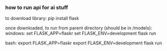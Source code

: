 ### how to run api for ai stuff

to download library:
pip install flask

once downloaded, to run from parent directory (should be in /models):
windows:
    set FLASK_APP=flaskr
    set FLASK_ENV=development
    flask run

bash:
    export FLASK_APP=flaskr
    export FLASK_ENV=development
    flask run
